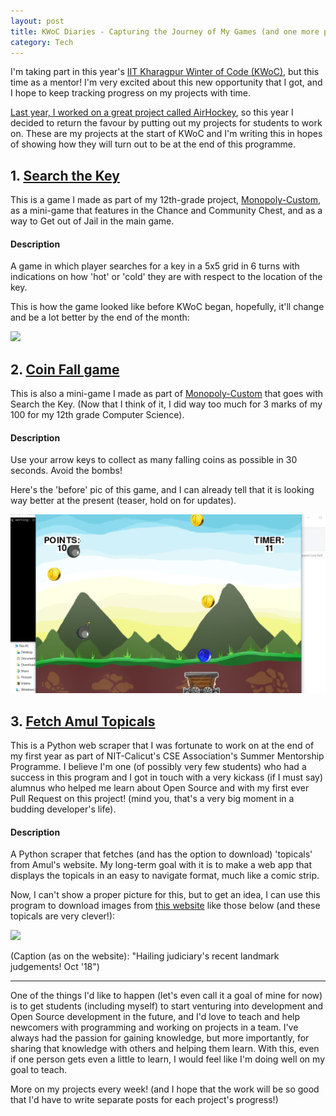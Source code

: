 ```yaml
---
layout: post
title: KWoC Diaries - Capturing the Journey of My Games (and one more project)
category: Tech
---
```


I'm taking part in this year's [IIT Kharagpur Winter of Code (KWoC)], but this time as a mentor! I'm very excited about this new opportunity that I got, and I hope to keep tracking progress on my projects with time.

[IIT Kharagpur Winter of Code (KWoC)]: https://kwoc.kossiitkgp.org/

[Last year, I worked on a great project called AirHockey], so this year I decided to return the favour by putting out my projects for students to work on. These are my projects at the start of KWoC and I'm writing this in hopes of showing how they will turn out to be at the end of this programme.

[Last year, I worked on a great project called AirHockey]: https://vineetjc.github.io/Winters-with-KWoC/

## 1. [Search the Key]
This is a game I made as part of my 12th-grade project, [Monopoly-Custom], as a mini-game that features in the Chance and Community Chest, and as a way to Get out of Jail in the main game.

[Search the Key]: https://github.com/vineetjc/pygame-Search-the-Key

#### Description
A game in which player searches for a key in a 5x5 grid in 6 turns with indications on how 'hot' or 'cold' they are with respect to the location of the key.

This is how the game looked like before KWoC began, hopefully, it'll change and be a lot better by the end of the month:

![](https://raw.githubusercontent.com/vineetjc/pygame-Search-the-Key/master/screenshots/2.png)

## 2. [Coin Fall game] 
This is also a mini-game I made as part of [Monopoly-Custom] that goes with Search the Key. (Now that I think of it, I did way too much for 3 marks of my 100 for my 12th grade Computer Science).

[Monopoly-Custom]: https://github.com/vineetjc/Monopoly-Custom
[Coin Fall game]: https://github.com/vineetjc/pygame-Coin-Fall-

#### Description
Use your arrow keys to collect as many falling coins as possible in 30 seconds. Avoid the bombs!

Here's the 'before' pic of this game, and I can already tell that it is looking way better at the present (teaser, hold on for updates).

![](https://raw.githubusercontent.com/vineetjc/pygame-Coin-Fall-/master/screenshot.png)

## 3. [Fetch Amul Topicals]
This is a Python web scraper that I was fortunate to work on at the end of my first year as part of NIT-Calicut's CSE Association's Summer Mentorship Programme. I believe I'm one (of possibly very few students) who had a success in this program and I got in touch with a very kickass (if I must say) alumnus who helped me learn about Open Source and with my first ever Pull Request on this project! (mind you, that's a very big moment in a budding developer's life).

[Fetch Amul Topicals]: https://github.com/vineetjc/fetch-amul-topicals

#### Description
A Python scraper that fetches (and has the option to download) 'topicals' from Amul's website. My long-term goal with it is to make a web app that displays the topicals in an easy to navigate format, much like a comic strip.

Now, I can't show a proper picture for this, but to get an idea, I can use this program to download images from [this website] like those below (and these topicals are very clever!):

[this website]: http://www.amul.com/m/amul-hits

![](http://www.amul.com/files/hits/amul-hits-2631.jpg)

(Caption (as on the website): "Hailing judiciary's recent landmark judgements! Oct '18")

---

One of the things I'd like to happen (let's even call it a goal of mine for now) is to get students (including myself) to start venturing into development and Open Source development in the future, and I'd love to teach and help newcomers with programming and working on projects in a team. I've always had the passion for gaining knowledge, but more importantly, for sharing that knowledge with others and helping them learn. With this, even if one person gets even a little to learn, I would feel like I'm doing well on my goal to teach.

More on my projects every week! (and I hope that the work will be so good that I'd have to write separate posts for each project's progress!)
